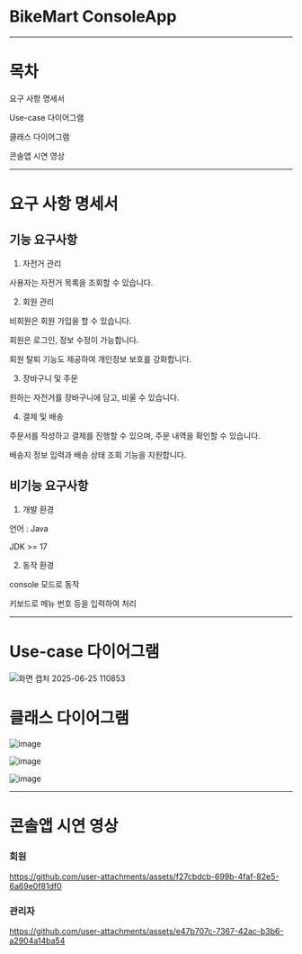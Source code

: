 # BikeMart ConsoleApp
---

# 목차

요구 사항 명세서

Use-case 다이어그램

클래스 다이어그램

콘솔앱 시연 영상

---

# 요구 사항 명세서

## 기능 요구사항

1. 자전거 관리

 사용자는 자전거 목록을 조회할 수 있습니다.

2. 회원 관리

 비회원은 회원 가입을 할 수 있습니다.

 회원은 로그인, 정보 수정이 가능합니다.

 회원 탈퇴 기능도 제공하여 개인정보 보호를 강화합니다.

3. 장바구니 및 주문

 원하는 자전거를 장바구니에 담고, 비울 수 있습니다.

4. 결제 및 배송

 주문서를 작성하고 결제를 진행할 수 있으며, 주문 내역을 확인할 수 있습니다.

 배송지 정보 입력과 배송 상태 조회 기능을 지원합니다.

## 비기능 요구사항

1. 개발 환경

 언어 : Java

 JDK >= 17

2. 동작 환경

 console 모드로 동작

 키보드로 메뉴 번호 등을 입력하여 처리

---

# Use-case 다이어그램

![화면 캡처 2025-06-25 110853](https://github.com/user-attachments/assets/67cdbc62-5d6c-4617-8d02-049665521626)

# 클래스 다이어그램

![image](https://github.com/user-attachments/assets/bf88af0e-0231-4d50-a988-010c1428c55c)

![image](https://github.com/user-attachments/assets/5602dd1f-ebfb-47f5-9cf6-0bc42ab921b3)

![image](https://github.com/user-attachments/assets/818b86c2-1ac9-4c67-899f-58a1722f5d69)

---

# 콘솔앱 시연 영상

### 회원

https://github.com/user-attachments/assets/f27cbdcb-699b-4faf-82e5-6a69e0f81df0

### 관리자

https://github.com/user-attachments/assets/e47b707c-7367-42ac-b3b6-a2904a14ba54

